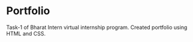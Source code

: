 # Portfolio

Task-1 of Bharat Intern virtual internship program.
Created portfolio using HTML and CSS.
